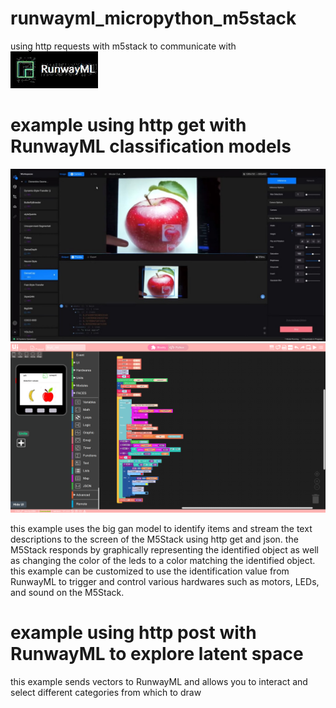 # runwayml_micropython_m5stack 
using http requests with m5stack to communicate with ![Test Image 3](https://github.com/machinehistories/runwayml_micropython_m5stack/blob/master/runway.jpg)

# example using http get with RunwayML classification models
![Test Image 4](https://github.com/machinehistories/runwayml_micropython_m5stack/blob/master/apple_image.jpg)
![Test Image 4](https://github.com/machinehistories/runwayml_micropython_m5stack/blob/master/Screenshot%20from%202020-02-23%2019-55-19.png)

this example uses the big gan model to identify items and stream the text descriptions to the screen of the M5Stack using http get and json. the M5Stack responds by graphically representing the identified object as well as changing the color of the leds to a color matching the identified object. this example can be customized to use the identification value from RunwayML to trigger and control various hardwares such as motors, LEDs, and sound on the M5Stack.

# example using http post with RunwayML to explore latent space

this example sends vectors to RunwayML and allows you to interact and select different categories from which to draw
